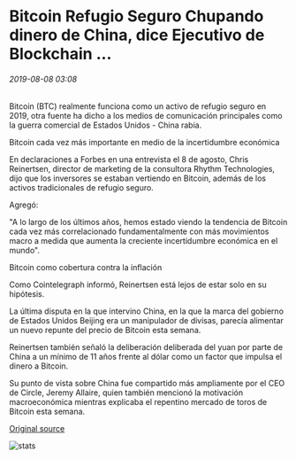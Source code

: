 # Bitcoin Refugio Seguro Chupando dinero de China, dice Ejecutivo de Blockchain ...

###### 2019-08-08 03:08

Bitcoin (BTC) realmente funciona como un activo de refugio seguro en 2019, otra fuente ha dicho a los medios de comunicación principales como la guerra comercial de Estados Unidos - China rabia.

Bitcoin cada vez más importante en medio de la incertidumbre económica

En declaraciones a Forbes en una entrevista el 8 de agosto, Chris Reinertsen, director de marketing de la consultora Rhythm Technologies, dijo que los inversores se estaban vertiendo en Bitcoin, además de los activos tradicionales de refugio seguro.

Agregó:

"A lo largo de los últimos años, hemos estado viendo la tendencia de Bitcoin cada vez más correlacionado fundamentalmente con más movimientos macro a medida que aumenta la creciente incertidumbre económica en el mundo".

Bitcoin como cobertura contra la inflación

Como Cointelegraph informó, Reinertsen está lejos de estar solo en su hipótesis.

La última disputa en la que intervino China, en la que la marca del gobierno de Estados Unidos Beijing era un manipulador de divisas, parecía alimentar un nuevo repunte del precio de Bitcoin esta semana.

Reinertsen también señaló la deliberación deliberada del yuan por parte de China a un mínimo de 11 años frente al dólar como un factor que impulsa el dinero a Bitcoin.

Su punto de vista sobre China fue compartido más ampliamente por el CEO de Circle, Jeremy Allaire, quien también mencionó la motivación macroeconómica mientras explicaba el repentino mercado de toros de Bitcoin esta semana.

[Original source](https://cointelegraph.com/news/bitcoin-safe-haven-sucking-in-money-from-china-says-blockchain-executive)

![stats](https://c.statcounter.com/11760860/0/a89fa40b/1/ "stats")